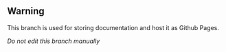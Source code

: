 ## Warning
This branch is used for storing documentation and host it as Github Pages.

*Do not edit this branch manually*